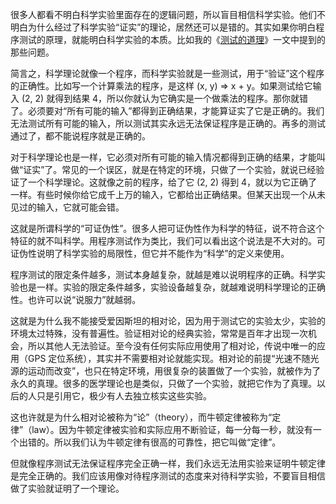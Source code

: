 很多人都看不明白科学实验里面存在的逻辑问题，所以盲目相信科学实验。他们不明白为什么经过了科学实验“证实”的理论，居然还可以是错的。其实如果你明白程序测试的原理，就能明白科学实验的本质。比如我的《[测试的道理](http://www.yinwang.org/blog-cn/2016/09/14/tests)》一文中提到的那些问题。

简言之，科学理论就像一个程序，而科学实验就是一些测试，用于“验证”这个程序的正确性。比如写一个计算乘法的程序，是这样 (x, y) => x + y。如果测试给它输入 (2, 2) 就得到结果 4，所以你就认为它确实是一个做乘法的程序。那你就错了。必须要对“所有可能的输入”都得到正确结果，才能算证实了它是正确的。我们无法测试所有可能的输入，所以测试其实永远无法保证程序是正确的。再多的测试通过了，都不能说程序就是正确的。

对于科学理论也是一样，它必须对所有可能的输入情况都得到正确的结果，才能叫做“证实”了。常见的一个误区，就是在特定的环境，只做了一个实验，就说已经验证了一个科学理论。这就像之前的程序，给了它 (2, 2) 得到 4，就以为它正确了一样。有些时候你给它成千上万的输入，它都给出正确结果。但某天出现一个从未见过的输入，它就可能会错。

这就是所谓科学的“可证伪性”。很多人把可证伪性作为科学的特征，说不符合这个特征的就不叫科学。用程序测试作为类比，我们可以看出这个说法是不大对的。可证伪性说明了科学实验的局限性，但它并不能作为“科学”的定义来使用。

程序测试的限定条件越多，测试本身越复杂，就越是难以说明程序的正确。科学实验也是一样。实验的限定条件越多，实验设备越复杂，就越难说明科学理论的正确性。也许可以说“说服力”就越弱。

这就是为什么我不能接受爱因斯坦的相对论，因为用于测试它的实验太少，实验的环境太过特殊，没有普遍性。验证相对论的经典实验，常常是百年才出现一次机会，所以其他人无法验证。至今没有任何实际应用使用了相对论，传说中唯一的应用（GPS 定位系统），其实并不需要相对论就能实现。相对论的前提“光速不随光源的运动而改变”，也只在特定环境，用很复杂的装置做了一个实验，就被作为了永久的真理。很多的医学理论也是类似，只做了一个实验，就把它作为了真理。以后的人只是引用它，极少有人去独立核实这些实验。

这也许就是为什么相对论被称为“论”（theory），而牛顿定律被称为“定律”（law）。因为牛顿定律被实验和实际应用不断验证，每一分每一秒，就没有一个出错的。所以我们认为牛顿定律有很高的可靠性，把它叫做“定律”。

但就像程序测试无法保证程序完全正确一样，我们永远无法用实验来证明牛顿定律是完全正确的。我们应该用像对待程序测试的态度来对待科学实验，不要盲目相信做了实验就证明了一个理论。
